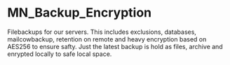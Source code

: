 # MN_Backup_Encryption
Filebackups for our servers. This includes exclusions, databases, mailcowbackup, retention on remote and heavy encryption based on AES256 to ensure safty. Just the latest backup is hold as files, archive and enrypted locally to safe local space.
